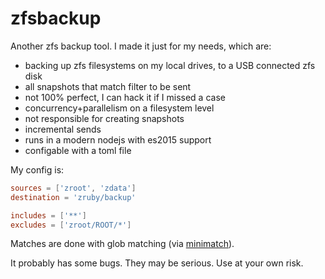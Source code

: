 # zfsbackup

Another zfs backup tool. I made it just for my needs, which are:

* backing up zfs filesystems on my local drives, to a USB connected zfs disk
* all snapshots that match filter to be sent
* not 100% perfect, I can hack it if I missed a case
* concurrency+parallelism on a filesystem level
* not responsible for creating snapshots
* incremental sends
* runs in a modern nodejs with es2015 support
* configable with a toml file

My config is:

```toml
sources = ['zroot', 'zdata']
destination = 'zruby/backup'

includes = ['**']
excludes = ['zroot/ROOT/*']
```

Matches are done with glob matching (via [minimatch](https://github.com/isaacs/minimatch)).

It probably has some bugs. They may be serious. Use at your own risk.